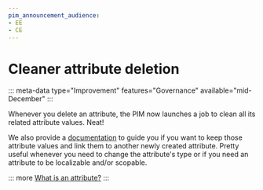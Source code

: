 ```yaml
---
pim_announcement_audience:
- EE
- CE
---
```


# Cleaner attribute deletion
::: meta-data type="Improvement" features="Governance" available="mid-December"
:::

Whenever you delete an attribute, the PIM now launches a job to clean all its related attribute values. Neat!

We also provide a [documentation](../articles/manage-your-attributes.html#delete-an-attribute-and-keep-the-related-data) to guide you if you want to keep those attribute values and link them to another newly created attribute. Pretty useful whenever you need to change the attribute's type or if you need an attribute to be localizable and/or scopable.

::: more
[What is an attribute?](../articles/what-is-an-attribute.html)
:::
